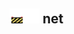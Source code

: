 ## <img src="../../.gitbook/assets/unknown.png" width="24" height=24 /><img src="../../.gitbook/assets/base.png" width="24" height=24 /> net

